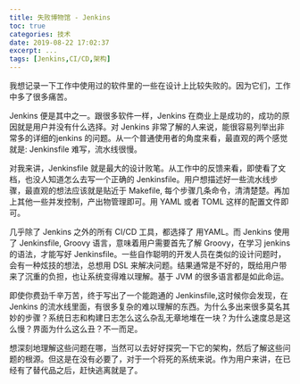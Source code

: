 ```yaml
---
title: 失败博物馆 - Jenkins
toc: true
categories: 技术
date: 2019-08-22 17:02:37
excerpt: ...
tags: [Jenkins,CI/CD,架构]
---
```


我想记录一下工作中使用过的软件里的一些在设计上比较失败的。因为它们，工作中多了很多痛苦。

Jenkins 便是其中之一。跟很多软件一样，Jenkins 在商业上是成功的，成功的原因就是用户并没有什么选择。对 Jenkins 非常了解的人来说，能很容易列举出非常多的详细的jenkins 的问题。从一个普通使用者的角度来看，最直观的两个感觉就是: Jenkinsfile 难写，流水线很慢。

对我来讲，Jenkinsfile 就是最大的设计败笔。从工作中的反馈来看，即使看了文档，也没人知道怎么去写一个正确的 Jenkinsfile。用户想描述好一些流水线步骤，最直观的想法应该就是贴近于 Makefile, 每个步骤几条命令，清清楚楚。再加上其他一些并发控制，产出物管理即可。用 YAML 或者 TOML 这样的配置文件即可。

几乎除了 Jenkins 之外的所有 CI/CD 工具，都选择了 用YAML。而 Jenkins 使用了 Jenkinsfile, Groovy 语言，意味着用户需要首先了解 Groovy，在学习 jenkins的语法，才能写好 Jenkinsfile。一些自作聪明的开发人员在类似的设计问题时，会有一种炫技的想法，总想用 DSL 来解决问题。结果通常是不好的，既给用户带来了沉重的负担，也让系统变得难以理解。基于 JVM 的很多语言都是如此命运。

即使你费劲千辛万苦，终于写出了一个能跑通的 Jenkinsfile,这时候你会发现，在 Jenkins 的流水线里面，有很多复杂的难以理解的东西。为什么多出来很多莫名其妙的步骤？系统日志和构建日志怎么这么杂乱无章地堆在一块？为什么速度总是这么慢？界面为什么这么丑？不一而足。

想深刻地理解这些问题在哪，当然可以去好好探究一下它的架构，然后了解这些问题的根源。但这是在没有必要了，对于一个将死的系统来说。作为用户来讲，在已经有了替代品之后，赶快逃离就是了。







